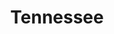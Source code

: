 ---
title: Tennessee
crosslinks:
- nashville
- autotldr
- Chattanooga
- memphis
- Sparta
- place
- airsoft
- CFB
- hiking
- Knoxville
- tricities
- titlegore
- WhiteRights
- LostAndFound
- AmericanPlantSwap
- IAmA
- FULLCOMMUNISM
- sandersinstitution
- UpliftingNews
- changemyview
---